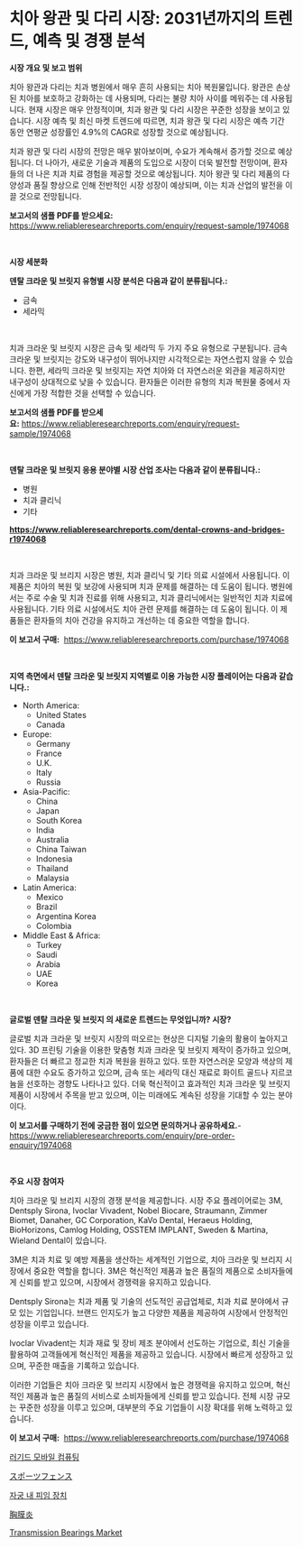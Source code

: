 <p><h1>치아 왕관 및 다리 시장: 2031년까지의 트렌드, 예측 및 경쟁 분석</h1></p><p><strong>시장 개요 및 보고 범위</strong></p>
<p><p>치아 왕관과 다리는 치과 병원에서 매우 흔히 사용되는 치아 복원물입니다. 왕관은 손상된 치아를 보호하고 강화하는 데 사용되며, 다리는 불량 치아 사이를 메워주는 데 사용됩니다. 현재 시장은 매우 안정적이며, 치과 왕관 및 다리 시장은 꾸준한 성장을 보이고 있습니다. 시장 예측 및 최신 마켓 트렌드에 따르면, 치과 왕관 및 다리 시장은 예측 기간 동안 연평균 성장률인 4.9%의 CAGR로 성장할 것으로 예상됩니다. </p><p>치과 왕관 및 다리 시장의 전망은 매우 밝아보이며, 수요가 계속해서 증가할 것으로 예상됩니다. 더 나아가, 새로운 기술과 제품의 도입으로 시장이 더욱 발전할 전망이며, 환자들의 더 나은 치과 치료 경험을 제공할 것으로 예상됩니다. 치아 왕관 및 다리 제품의 다양성과 품질 향상으로 인해 전반적인 시장 성장이 예상되며, 이는 치과 산업의 발전을 이끌 것으로 전망됩니다.</p></p>
<p><strong>보고서의 샘플 PDF를 받으세요:</strong> <a href="https://www.reliableresearchreports.com/enquiry/request-sample/1974068">https://www.reliableresearchreports.com/enquiry/request-sample/1974068</a></p>
<p>&nbsp;</p>
<p><strong>시장 세분화</strong></p>
<p><strong>덴탈 크라운 및 브릿지 유형별 시장 분석은 다음과 같이 분류됩니다.:</strong></p>
<p><ul><li>금속</li><li>세라믹</li></ul></p>
<p>&nbsp;</p>
<p><p>치과 크라운 및 브릿지 시장은 금속 및 세라믹 두 가지 주요 유형으로 구분됩니다. 금속 크라운 및 브릿지는 강도와 내구성이 뛰어나지만 시각적으로는 자연스럽지 않을 수 있습니다. 한편, 세라믹 크라운 및 브릿지는 자연 치아와 더 자연스러운 외관을 제공하지만 내구성이 상대적으로 낮을 수 있습니다. 환자들은 이러한 유형의 치과 복원물 중에서 자신에게 가장 적합한 것을 선택할 수 있습니다.</p></p>
<p><strong>보고서의 샘플 PDF를 받으세요:</strong>&nbsp;<a href="https://www.reliableresearchreports.com/enquiry/request-sample/1974068">https://www.reliableresearchreports.com/enquiry/request-sample/1974068</a></p>
<p>&nbsp;</p>
<p><strong> 덴탈 크라운 및 브릿지 응용 분야별 시장 산업 조사는 다음과 같이 분류됩니다.:</strong></p>
<p><ul><li>병원</li><li>치과 클리닉</li><li>기타</li></ul></p>
<p><strong><a href="https://www.reliableresearchreports.com/dental-crowns-and-bridges-r1974068">https://www.reliableresearchreports.com/dental-crowns-and-bridges-r1974068</a></strong></p>
<p>&nbsp;</p>
<p><p>치과 크라운 및 브리지 시장은 병원, 치과 클리닉 및 기타 의료 시설에서 사용됩니다. 이 제품은 치아의 복원 및 보강에 사용되며 치과 문제를 해결하는 데 도움이 됩니다. 병원에서는 주로 수술 및 치과 진료를 위해 사용되고, 치과 클리닉에서는 일반적인 치과 치료에 사용됩니다. 기타 의료 시설에서도 치아 관련 문제를 해결하는 데 도움이 됩니다. 이 제품들은 환자들의 치아 건강을 유지하고 개선하는 데 중요한 역할을 합니다.</p></p>
<p><strong>이 보고서 구매:</strong>&nbsp; <a href="https://www.reliableresearchreports.com/purchase/1974068">https://www.reliableresearchreports.com/purchase/1974068</a></p>
<p>&nbsp;</p>
<p><strong>지역 측면에서 덴탈 크라운 및 브릿지 지역별로 이용 가능한 시장 플레이어는 다음과 같습니다.:</strong></p>
<p><ul>
    <li>
        North America:
        <ul>
            <li>United States</li>
            <li>Canada</li>
        </ul>
    </li>
    <li>
        Europe:
        <ul>
            <li>Germany</li>
            <li>France</li>
            <li>U.K.</li>
            <li>Italy</li>
            <li>Russia</li>
        </ul>
    </li>
    <li>
        Asia-Pacific:
        <ul>
            <li>China</li>
            <li>Japan</li>
            <li>South Korea</li>
            <li>India</li>
            <li>Australia</li>
            <li>China Taiwan</li>
            <li>Indonesia</li>
            <li>Thailand</li>
            <li>Malaysia</li>
        </ul>
    </li>
    <li>
        Latin America:
        <ul>
            <li>Mexico</li>
            <li>Brazil</li>
            <li>Argentina Korea</li>
            <li>Colombia</li>
        </ul>
    </li>
    <li>
        Middle East & Africa:
        <ul>
            <li>Turkey</li>
            <li>Saudi</li>
            <li>Arabia</li>
            <li>UAE</li>
            <li>Korea</li>
        </ul>
    </li>
    </ul></p>
<p>&nbsp;</p>
<p><strong>글로벌 덴탈 크라운 및 브릿지 의 새로운 트렌드는 무엇입니까? 시장?</strong></p>
<p><p>글로벌 치과 크라운 및 브릿지 시장의 떠오르는 현상은 디지털 기술의 활용이 높아지고 있다. 3D 프린팅 기술을 이용한 맞춤형 치과 크라운 및 브릿지 제작이 증가하고 있으며, 환자들은 더 빠르고 정교한 치과 복원을 원하고 있다. 또한 자연스러운 모양과 색상의 제품에 대한 수요도 증가하고 있으며, 금속 또는 세라믹 대신 재료로 화이트 골드나 지르코늄을 선호하는 경향도 나타나고 있다. 더욱 혁신적이고 효과적인 치과 크라운 및 브릿지 제품이 시장에서 주목을 받고 있으며, 이는 미래에도 계속된 성장을 기대할 수 있는 분야이다.</p></p>
<p><strong>이 보고서를 구매하기 전에 궁금한 점이 있으면 문의하거나 공유하세요.</strong>- <a href="https://www.reliableresearchreports.com/enquiry/pre-order-enquiry/1974068">https://www.reliableresearchreports.com/enquiry/pre-order-enquiry/1974068</a></p>
<p>&nbsp;</p>
<p><strong>주요 시장 참여자</strong></p>
<p><p>치아 크라운 및 브리지 시장의 경쟁 분석을 제공합니다. 시장 주요 플레이어로는 3M, Dentsply Sirona, Ivoclar Vivadent, Nobel Biocare, Straumann, Zimmer Biomet, Danaher, GC Corporation, KaVo Dental, Heraeus Holding, BioHorizons, Camlog Holding, OSSTEM IMPLANT, Sweden & Martina, Wieland Dental이 있습니다.</p><p>3M은 치과 치료 및 예방 제품을 생산하는 세계적인 기업으로, 치아 크라운 및 브리지 시장에서 중요한 역할을 합니다. 3M은 혁신적인 제품과 높은 품질의 제품으로 소비자들에게 신뢰를 받고 있으며, 시장에서 경쟁력을 유지하고 있습니다.</p><p>Dentsply Sirona는 치과 제품 및 기술의 선도적인 공급업체로, 치과 치료 분야에서 규모 있는 기업입니다. 브랜드 인지도가 높고 다양한 제품을 제공하여 시장에서 안정적인 성장을 이루고 있습니다.</p><p>Ivoclar Vivadent는 치과 재료 및 장비 제조 분야에서 선도하는 기업으로, 최신 기술을 활용하여 고객들에게 혁신적인 제품을 제공하고 있습니다. 시장에서 빠르게 성장하고 있으며, 꾸준한 매출을 기록하고 있습니다.</p><p>이러한 기업들은 치아 크라운 및 브리지 시장에서 높은 경쟁력을 유지하고 있으며, 혁신적인 제품과 높은 품질의 서비스로 소비자들에게 신뢰를 받고 있습니다. 전체 시장 규모는 꾸준한 성장을 이루고 있으며, 대부분의 주요 기업들이 시장 확대를 위해 노력하고 있습니다.</p></p>
<p><strong>이 보고서 구매:</strong>&nbsp;&nbsp;<a href="https://www.reliableresearchreports.com/purchase/1974068">https://www.reliableresearchreports.com/purchase/1974068</a></p>
<p><p><a href="https://medium.com/@witoldadamczyk1904/%EA%B2%AC%EA%B3%A0%ED%95%9C-%EC%9D%B4%EB%8F%99-%EC%BB%B4%ED%93%A8%ED%8C%85-%EC%8B%9C%EC%9E%A5-%EC%A7%80%ED%91%9C-%ED%95%B4%EB%8F%85-%EC%8B%9C%EC%9E%A5-%EC%A0%90%EC%9C%A0%EC%9C%A8-%ED%8A%B8%EB%A0%8C%EB%93%9C-%EB%B0%8F-%EC%84%B1%EC%9E%A5-%ED%8C%A8%ED%84%B4-dfbba0d2bb82">러기드 모바일 컴퓨팅</a></p><p><a href="https://github.com/KaydenJohns1964/Market-Research-Report-List-1/blob/main/127358329572.md">スポーツフェンス</a></p><p><a href="https://medium.com/@karenburke2009/%ED%83%9C%EC%95%84-%EB%82%B4-%ED%94%BC%EC%9E%84%EC%9E%A5%EC%B9%98-%EC%8B%9C%EC%9E%A5-%EA%B2%BD%EC%9F%81-%EB%B6%84%EC%84%9D-%EC%8B%9C%EC%9E%A5-%EB%8F%99%ED%96%A5-%EB%B0%8F-2031%EB%85%84%EA%B9%8C%EC%A7%80%EC%9D%98-%EC%98%88%EC%B8%A1-bb21b2ade5ea">자궁 내 피임 장치</a></p><p><a href="https://medium.com/@camilcosta76856/%E4%B9%BE%E7%99%AC%E5%B8%82%E5%A0%B4%E5%88%86%E6%9E%90-%E5%85%B6cagr-%E5%B8%82%E5%A0%B4%E5%88%86%E5%89%B2%E5%92%8C%E5%85%A8%E7%90%83%E8%A1%8C%E6%A5%AD%E6%A6%82%E6%B3%81-f5e6f8a84de2">胸膜炎</a></p><p><a href="https://github.com/mancsybtousav/Market-Research-Report-List-2/blob/main/transmission-bearings-market.md">Transmission Bearings Market</a></p></p>